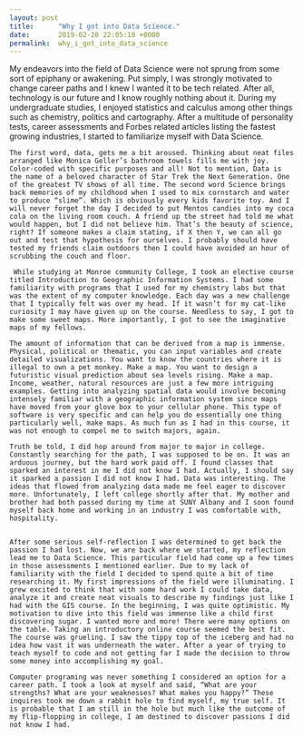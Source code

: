 ```yaml
---
layout: post
title:      "Why I got into Data Science."
date:       2019-02-28 22:05:18 +0000
permalink:  why_i_got_into_data_science
---
```





My endeavors into the field of Data Science were not sprung from some sort of epiphany or awakening. Put simply, I was strongly motivated to change career paths and I knew I wanted it to be tech related. After all, technology is our future and I know roughly nothing about it. During my undergraduate studies, I enjoyed statistics and calculus among other things such as chemistry, politics and cartography. After a multitude of personality tests, career assessments and Forbes related articles listing the fastest growing industries, I started to familiarize myself with Data Science. 

	The first word, data, gets me a bit aroused. Thinking about neat files arranged like Monica Geller’s bathroom towels fills me with joy. Color-coded with specific purposes and all! Not to mention, Data is the name of a beloved character of Star Trek the Next Generation. One of the greatest TV shows of all time. The second word Science brings back memories of my childhood when I used to mix cornstarch and water to produce “slime”. Which is obviously every kids favorite toy. And I will never forget the day I decided to put Mentos candies into my coca cola on the living room couch. A friend up the street had told me what would happen, but I did not believe him. That’s the beauty of science, right? If someone makes a claim stating, if X then Y, we can all go out and test that hypothesis for ourselves. I probably should have tested my friends claim outdoors then I could have avoided an hour of scrubbing the couch and floor. 

	 While studying at Monroe community College, I took an elective course titled Introduction to Geographic Information Systems. I had some familiarity with programs that I used for my chemistry labs but that was the extent of my computer knowledge. Each day was a new challenge that I typically felt was over my head. If it wasn’t for my cat-like curiosity I may have given up on the course. Needless to say, I got to make some sweet maps. More importantly, I got to see the imaginative maps of my fellows.

	The amount of information that can be derived from a map is immense. Physical, political or thematic, you can input variables and create detailed visualizations. You want to know the countries where it is illegal to own a pet monkey. Make a map. You want to design a futuristic visual prediction about sea levels rising. Make a map. Income, weather, natural resources are just a few more intriguing examples. Getting into analyzing spatial data would involve becoming intensely familiar with a geographic information system since maps have moved from your glove box to your cellular phone. This type of software is very specific and can help you do essentially one thing particularly well, make maps. As much fun as I had in this course, it was not enough to compel me to switch majors, again.
	
	Truth be told, I did hop around from major to major in college. Constantly searching for the path, I was supposed to be on. It was an arduous journey, but the hard work paid off. I found classes that sparked an interest in me I did not know I had. Actually, I should say it sparked a passion I did not know I had. Data was interesting. The ideas that flowed from analyzing data made me feel eager to discover more. Unfortunately, I left college shortly after that. My mother and brother had both passed during my time at SUNY Albany and I soon found myself back home and working in an industry I was comfortable with, hospitality. 

	
	After some serious self-reflection I was determined to get back the passion I had lost. Now, we are back where we started, my reflection lead me to Data Science. This particular field had come up a few times in those assessments I mentioned earlier. Due to my lack of familiarity with the field I decided to spend quite a bit of time researching it. My first impressions of the field were illuminating. I grew excited to think that with some hard work I could take data, analyze it and create neat visuals to describe my findings just like I had with the GIS course. In the beginning, I was quite optimistic. My motivation to dive into this field was immense like a child first discovering sugar. I wanted more and more! There were many options on the table. Taking an introductory online course seemed the best fit. The course was grueling. I saw the tippy top of the iceberg and had no idea how vast it was underneath the water. After a year of trying to teach myself to code and not getting far I made the decision to throw some money into accomplishing my goal.

	Computer programing was never something I considered an option for a career path. I took a look at myself and said, “What are your strengths? What are your weaknesses? What makes you happy?” These inquires took me down a rabbit hole to find myself, my true self. It is probable that I am still in the hole but much like the outcome of my flip-flopping in college, I am destined to discover passions I did not know I had. 

